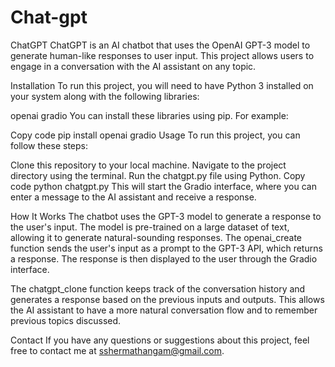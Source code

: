 # Chat-gpt
ChatGPT
ChatGPT is an AI chatbot that uses the OpenAI GPT-3 model to generate human-like responses to user input. This project allows users to engage in a conversation with the AI assistant on any topic.

Installation
To run this project, you will need to have Python 3 installed on your system along with the following libraries:

openai
gradio
You can install these libraries using pip. For example:

Copy code
pip install openai gradio
Usage
To run this project, you can follow these steps:

Clone this repository to your local machine.
Navigate to the project directory using the terminal.
Run the chatgpt.py file using Python.
Copy code
python chatgpt.py
This will start the Gradio interface, where you can enter a message to the AI assistant and receive a response.

How It Works
The chatbot uses the GPT-3 model to generate a response to the user's input. The model is pre-trained on a large dataset of text, allowing it to generate natural-sounding responses. The openai_create function sends the user's input as a prompt to the GPT-3 API, which returns a response. The response is then displayed to the user through the Gradio interface.

The chatgpt_clone function keeps track of the conversation history and generates a response based on the previous inputs and outputs. This allows the AI assistant to have a more natural conversation flow and to remember previous topics discussed.


Contact
If you have any questions or suggestions about this project, feel free to contact me at sshermathangam@gmail.com.
